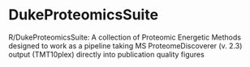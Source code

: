 # DukeProteomicsSuite
R/DukeProteomicsSuite: A collection of Proteomic Energetic Methods designed to work as a pipeline taking MS ProteomeDiscoverer (v. 2.3) output (TMT10plex) directly into publication quality figures
